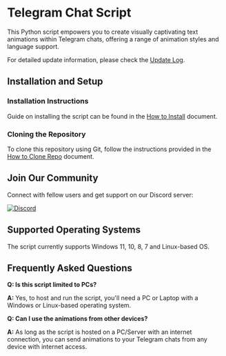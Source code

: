 
# Telegram Chat Script

This Python script empowers you to create visually captivating text animations within Telegram chats, offering a range of animation styles and language support.

For detailed update information, please check the [Update Log](UPDATE_LOG.md).

## Installation and Setup

### Installation Instructions

Guide on installing the script can be found in the [How to Install](how_to.md) document.

### Cloning the Repository

To clone this repository using Git, follow the instructions provided in the [How to Clone Repo](How_to_clone_repo.md) document.

## Join Our Community

Connect with fellow users and get support on our Discord server:

[![Discord](https://img.shields.io/discord/1054578014593241179?style=flat&logo=discord&logoColor=ffffff&label=Discord&labelColor=0000ff&link=https%3A%2F%2Fdiscord.gg%2FdzqeXYDDmy)](https://discord.gg/dzqeXYDDmy)

## Supported Operating Systems

The script currently supports Windows 11, 10, 8, 7 and Linux-based OS.

## Frequently Asked Questions

**Q: Is this script limited to PCs?**

**A:** Yes, to host and run the script, you'll need a PC or Laptop with a Windows or Linux-based operating system.

**Q: Can I use the animations from other devices?**

**A:** As long as the script is hosted on a PC/Server with an internet connection, you can send animations to your Telegram chats from any device with internet access.
